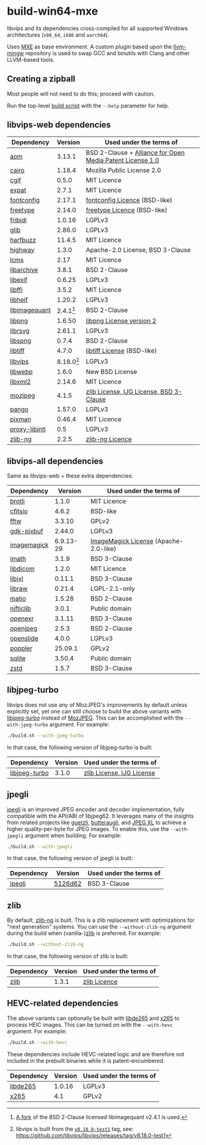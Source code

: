 # build-win64-mxe

libvips and its dependencies cross-compiled for all supported Windows architectures (`x86_64`,
`i686` and `aarch64`).

Uses [MXE](https://github.com/mxe/mxe) as base environment. A custom plugin based upon the
[llvm-mingw](https://github.com/mstorsjo/llvm-mingw) repository is used to swap GCC and binutils
with Clang and other LLVM-based tools.

## Creating a zipball

Most people will not need to do this; proceed with caution.

Run the top-level [build script](build.sh) with the `--help` parameter for help.

## libvips-web dependencies

| Dependency      | Version    | Used under the terms of                                      |
|-----------------|------------|--------------------------------------------------------------|
| [aom]           | 3.13.1     | BSD 2-Clause + [Alliance for Open Media Patent License 1.0]  |
| [cairo]         | 1.18.4     | Mozilla Public License 2.0                                   |
| [cgif]          | 0.5.0      | MIT Licence                                                  |
| [expat]         | 2.7.1      | MIT Licence                                                  |
| [fontconfig]    | 2.17.1     | [fontconfig Licence] (BSD-like)                              |
| [freetype]      | 2.14.0     | [freetype Licence] (BSD-like)                                |
| [fribidi]       | 1.0.16     | LGPLv3                                                       |
| [glib]          | 2.86.0     | LGPLv3                                                       |
| [harfbuzz]      | 11.4.5     | MIT Licence                                                  |
| [highway]       | 1.3.0      | Apache-2.0 License, BSD 3-Clause                             |
| [lcms]          | 2.17       | MIT Licence                                                  |
| [libarchive]    | 3.8.1      | BSD 2-Clause                                                 |
| [libexif]       | 0.6.25     | LGPLv3                                                       |
| [libffi]        | 3.5.2      | MIT Licence                                                  |
| [libheif]       | 1.20.2     | LGPLv3                                                       |
| [libimagequant] | 2.4.1[^1]  | BSD 2-Clause                                                 |
| [libpng]        | 1.6.50     | [libpng License version 2]                                   |
| [librsvg]       | 2.61.1     | LGPLv3                                                       |
| [libspng]       | 0.7.4      | BSD 2-Clause                                                 |
| [libtiff]       | 4.7.0      | [libtiff License] (BSD-like)                                 |
| [libvips]       | 8.18.0[^2] | LGPLv3                                                       |
| [libwebp]       | 1.6.0      | New BSD License                                              |
| [libxml2]       | 2.14.6     | MIT Licence                                                  |
| [mozjpeg]       | 4.1.5      | [zlib License, IJG License, BSD 3-Clause]                    |
| [pango]         | 1.57.0     | LGPLv3                                                       |
| [pixman]        | 0.46.4     | MIT Licence                                                  |
| [proxy-libintl] | 0.5        | LGPLv3                                                       |
| [zlib-ng]       | 2.2.5      | [zlib-ng Licence]                                            |

[^1]: [A fork](https://github.com/lovell/libimagequant) of the BSD 2-Clause licensed libimagequant v2.4.1 is used.
[^2]: libvips is built from the [`v8.18.0-test1`](https://github.com/libvips/libvips/tree/v8.18.0-test1) tag, see:
https://github.com/libvips/libvips/releases/tag/v8.18.0-test1

[aom]: https://aomedia.googlesource.com/aom/
[Alliance for Open Media Patent License 1.0]: https://aomedia.org/license/patent-license/
[cairo]: https://gitlab.freedesktop.org/cairo/cairo
[cgif]: https://github.com/dloebl/cgif
[expat]: https://github.com/libexpat/libexpat
[fontconfig]: https://gitlab.freedesktop.org/fontconfig/fontconfig
[fontconfig Licence]: https://gitlab.freedesktop.org/fontconfig/fontconfig/blob/main/COPYING
[freetype]: https://gitlab.freedesktop.org/freetype/freetype
[freetype Licence]: https://gitlab.freedesktop.org/freetype/freetype/blob/master/docs/FTL.TXT
[fribidi]: https://github.com/fribidi/fribidi
[glib]: https://gitlab.gnome.org/GNOME/glib
[harfbuzz]: https://github.com/harfbuzz/harfbuzz
[highway]: https://github.com/google/highway
[lcms]: https://github.com/mm2/Little-CMS
[libarchive]: https://github.com/libarchive/libarchive
[libexif]: https://github.com/libexif/libexif
[libffi]: https://github.com/libffi/libffi
[libheif]: https://github.com/strukturag/libheif
[libimagequant]: https://github.com/lovell/libimagequant
[libpng]: https://github.com/pnggroup/libpng
[libpng License version 2]: https://github.com/pnggroup/libpng/blob/master/LICENSE
[librsvg]: https://gitlab.gnome.org/GNOME/librsvg
[libspng]: https://github.com/randy408/libspng
[libtiff]: https://gitlab.com/libtiff/libtiff
[libtiff License]: https://gitlab.com/libtiff/libtiff/blob/master/LICENSE.md
[libvips]: https://github.com/libvips/libvips
[libwebp]: https://github.com/webmproject/libwebp
[libxml2]: https://gitlab.gnome.org/GNOME/libxml2
[mozjpeg]: https://github.com/mozilla/mozjpeg
[zlib License, IJG License, BSD 3-Clause]: https://github.com/mozilla/mozjpeg/blob/master/LICENSE.md
[pango]: https://gitlab.gnome.org/GNOME/pango
[pixman]: https://gitlab.freedesktop.org/pixman/pixman
[proxy-libintl]: https://github.com/frida/proxy-libintl
[zlib-ng]: https://github.com/zlib-ng/zlib-ng
[zlib-ng Licence]: https://github.com/zlib-ng/zlib-ng/blob/develop/LICENSE.md

## libvips-all dependencies

Same as libvips-web + these extra dependencies:

| Dependency      | Version    | Used under the terms of                                      |
|-----------------|------------|--------------------------------------------------------------|
| [brotli]        | 1.1.0      | MIT Licence                                                  |
| [cfitsio]       | 4.6.2      | BSD-like                                                     |
| [fftw]          | 3.3.10     | GPLv2                                                        |
| [gdk-pixbuf]    | 2.44.0     | LGPLv3                                                       |
| [imagemagick]   | 6.9.13-29  | [ImageMagick License] (Apache-2.0-like)                      |
| [imath]         | 3.1.9      | BSD 3-Clause                                                 |
| [libdicom]      | 1.2.0      | MIT Licence                                                  |
| [libjxl]        | 0.11.1     | BSD 3-Clause                                                 |
| [libraw]        | 0.21.4     | LGPL-2.1-only                                                |
| [matio]         | 1.5.28     | BSD 2-Clause                                                 |
| [nifticlib]     | 3.0.1      | Public domain                                                |
| [openexr]       | 3.1.11     | BSD 3-Clause                                                 |
| [openjpeg]      | 2.5.3      | BSD 2-Clause                                                 |
| [openslide]     | 4.0.0      | LGPLv3                                                       |
| [poppler]       | 25.09.1    | GPLv2                                                        |
| [sqlite]        | 3.50.4     | Public domain                                                |
| [zstd]          | 1.5.7      | BSD 3-Clause                                                 |

[brotli]: https://github.com/google/brotli
[cfitsio]: https://github.com/HEASARC/cfitsio
[fftw]: https://github.com/FFTW/fftw3
[gdk-pixbuf]: https://gitlab.gnome.org/GNOME/gdk-pixbuf
[imagemagick]: https://github.com/ImageMagick/ImageMagick6
[ImageMagick License]: https://github.com/ImageMagick/ImageMagick6/blob/main/LICENSE
[imath]: https://github.com/AcademySoftwareFoundation/Imath
[libdicom]: https://github.com/ImagingDataCommons/libdicom
[libjxl]: https://github.com/libjxl/libjxl
[libraw]: https://github.com/LibRaw/LibRaw
[matio]: https://github.com/tbeu/matio
[nifticlib]: https://github.com/NIFTI-Imaging/nifti_clib
[openexr]: https://github.com/AcademySoftwareFoundation/openexr
[openjpeg]: https://github.com/uclouvain/openjpeg
[openslide]: https://github.com/openslide/openslide
[poppler]: https://gitlab.freedesktop.org/poppler/poppler
[sqlite]: https://sqlite.org/
[zstd]: https://github.com/facebook/zstd

## libjpeg-turbo

libvips does not use any of MozJPEG's improvements by default unless explicitly set,
yet one can still choose to build the above variants with [libjpeg-turbo] instead of
[MozJPEG][mozjpeg]. This can be accomplished with the `--with-jpeg-turbo` argument.
For example:

```bash
./build.sh --with-jpeg-turbo
```

In that case, the following version of libjpeg-turbo is built:

| Dependency      | Version    | Used under the terms of                                      |
|-----------------|------------|--------------------------------------------------------------|
| [libjpeg-turbo] | 3.1.0      | [zlib License, IJG License]                                  |

[libjpeg-turbo]: https://github.com/libjpeg-turbo/libjpeg-turbo
[zlib License, IJG License]: https://github.com/libjpeg-turbo/libjpeg-turbo/blob/main/LICENSE.md

## jpegli

[jpegli] is an improved JPEG encoder and decoder implementation, fully compatible with
the API/ABI of libjpeg62. It leverages many of the insights from related projects like
[guetzli](https://github.com/google/guetzli), [butteraugli](
https://github.com/google/butteraugli), and [JPEG XL][libjxl] to achieve a higher
quality-per-byte for JPEG images. To enable this, use the `--with-jpegli` argument when
building. For example:

```bash
./build.sh --with-jpegli
```

In that case, the following version of jpegli is built:

| Dependency      | Version    | Used under the terms of                                      |
|-----------------|------------|--------------------------------------------------------------|
| [jpegli]        | [5126d62]  | BSD 3-Clause                                                 |

[5126d62]: https://github.com/google/jpegli/commit/5126d62d24d368f0ceadd53454653edeb9086386

[jpegli]: https://github.com/google/jpegli

## zlib

By default, [zlib-ng] is built. This is a zlib replacement with optimizations for
"next generation" systems. You can use the `--without-zlib-ng` argument during the
build when (vanilla-)[zlib] is preferred. For example:

```bash
./build.sh --without-zlib-ng
```

In that case, the following version of zlib is built:

| Dependency      | Version    | Used under the terms of                                      |
|-----------------|------------|--------------------------------------------------------------|
| [zlib]          | 1.3.1      | [zlib Licence]                                               |

[zlib]: https://github.com/madler/zlib
[zlib Licence]: https://github.com/madler/zlib/blob/develop/LICENSE

## HEVC-related dependencies

The above variants can optionally be built with [libde265] and [x265] to process
HEIC images. This can be turned on with the `--with-hevc` argument. For example:

```bash
./build.sh --with-hevc
```

These dependencies include HEVC-related logic and are therefore not included in the
prebuilt binaries while it is patent-encumbered.

| Dependency      | Version    | Used under the terms of                                      |
|-----------------|------------|--------------------------------------------------------------|
| [libde265]      | 1.0.16     | LGPLv3                                                       |
| [x265]          | 4.1        | GPLv2                                                        |

[libde265]: https://github.com/strukturag/libde265
[x265]: https://bitbucket.org/multicoreware/x265_git/wiki/Home
